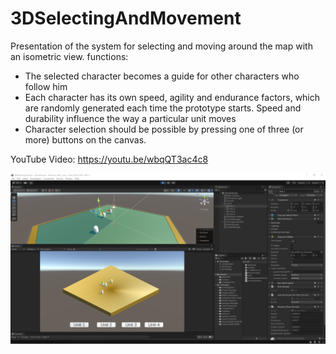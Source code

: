 # 3DSelectingAndMovement

Presentation of the system for selecting and moving around the map with an isometric view.
functions:
- The selected character becomes a guide for other characters who follow him
- Each character has its own speed, agility and endurance factors, which are randomly generated each time the prototype starts. Speed and durability influence the way a particular unit moves
- Character selection should be possible by pressing one of three (or more) buttons on the canvas.

YouTube Video: https://youtu.be/wbqQT3ac4c8

![](https://github.com/jeti20/3DSelectingAndMovement/blob/main/Media/1.PNG)